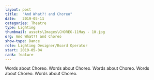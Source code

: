```yaml
---
layout: post
title:  "And What?! and Choreo"
date:   2019-05-11
categories: Theatre
type: Lighting
thumbnail: assets\Images\CHOREO-11May - 10.jpg
org: And What?! and Choreo
show-type: Dance
role: Lighting Designer/Board Operator
start: 2019-05-04
rank: feature
---
```

Words about Choreo. Words about Choreo. Words about Choreo. Words about Choreo. Words about Choreo. 